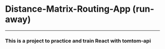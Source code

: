 # Distance-Matrix-Routing-App (run-away)
___
### This is a project to practice and train React with tomtom-api